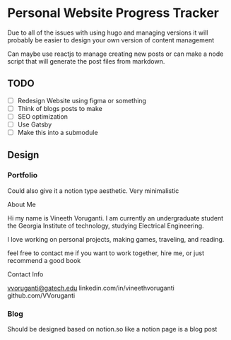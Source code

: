 # Personal Website Progress Tracker
Due to all of the issues with using hugo and managing versions it will probably be easier
to design your own version of content management

Can maybe use reactjs to manage creating new posts or can make a node script
that will generate the post files from markdown. 

## TODO

- [ ] Redesign Website using figma or something
- [ ] Think of blogs posts to make
- [ ] SEO optimization
- [ ] Use Gatsby
- [ ] Make this into a submodule

## Design

### Portfolio

Could also give it a notion type aesthetic. Very minimalistic

About Me

Hi my name is Vineeth Voruganti. I am currently an undergraduate student the Georgia
Institute of technology, studying Electrical Engineering. 

I love working on personal projects, making games, traveling, and reading. 

feel free to contact me if you want to work together, hire me, or just recommend a good book

Contact Info

vvoruganti@gatech.edu
linkedin.com/in/vineethvoruganti
github.com/VVoruganti


### Blog

Should be designed based on notion.so like a notion page is a blog post 

